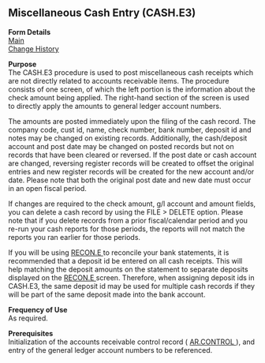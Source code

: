 ##  Miscellaneous Cash Entry (CASH.E3)

<PageHeader />

**Form Details**  
[ Main ](CASH-E3-1/README.md)   
[ Change History ](CASH-E3-2/README.md)   

**Purpose**  
The CASH.E3 procedure is used to post miscellaneous cash receipts which are
not directly related to accounts receivable items. The procedure consists of
one screen, of which the left portion is the information about the check
amount being applied. The right-hand section of the screen is used to directly
apply the amounts to general ledger account numbers.  
  
The amounts are posted immediately upon the filing of the cash record. The
company code, cust id, name, check number, bank number, deposit id and notes
may be changed on existing records. Additionally, the cash/deposit account and
post date may be changed on posted records but not on records that have been
cleared or reversed. If the post date or cash account are changed, reversing
register records will be created to offset the original entries and new
register records will be created for the new account and/or date. Please note
that both the original post date and new date must occur in an open fiscal
period.  
  
If changes are required to the check amount, g/l account and amount fields,
you can delete a cash record by using the FILE > DELETE option. Please note
that if you delete records from a prior fiscal/calendar period and you re-run
your cash reports for those periods, the reports will not match the reports
you ran earlier for those periods.  
  
If you will be using [ RECON.E ](../RECON-E/README.md) to reconcile your bank statements, it is recommended that a deposit id be entered on all cash receipts. This will help matching the deposit amounts on the statement to separate deposits displayed on the [ RECON.E ](../RECON-E/README.md) screen. Therefore, when assigning deposit ids in CASH.E3, the same deposit id may be used for multiple cash records if they will be part of the same deposit made into the bank account. 

**Frequency of Use**  
As required.

**Prerequisites**  
Initialization of the accounts receivable control record ( [ AR.CONTROL ](../AR-CONTROL/README.md) ), and entry of the general ledger account numbers to be referenced. 

<badge text= "Version 8.10.57" vertical="middle" />

<PageFooter />